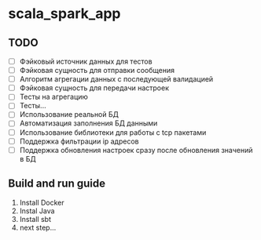 # scala_spark_app

## TODO
- [ ] Фэйковый источник данных для тестов
- [ ] Фэйковая сущность для отправки сообщения
- [ ] Алгоритм агрегации данных с последующей валидацией
- [ ] Фэйковая сущность для передачи настроек
- [ ] Тесты на агрегацию
- [ ] Тесты...
- [ ] Использование реальной БД
- [ ] Автоматизация заполнения БД данными
- [ ] Использование библиотеки для работы с tcp пакетами
- [ ] Поддержка фильтрации ip адресов
- [ ] Поддержка обновления настроек сразу после обновления значений в БД

## Build and run guide
1. Install Docker
2. Instal Java
3. Install sbt
4. next step...